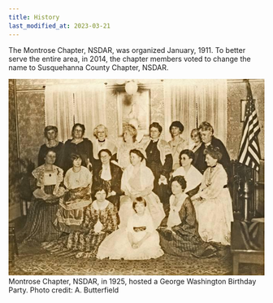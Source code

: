 ```yaml
---
title: History
last_modified_at: 2023-03-21
---
```


The Montrose Chapter, NSDAR, was organized January, 1911.  To better serve the entire area, in 2014, the chapter members voted to change the name to Susquehanna County Chapter, NSDAR.

![1925 Chapter Members](/assets/images/members_1925.jpg)
Montrose Chapter, NSDAR, in 1925, hosted a George Washington Birthday Party.
Photo credit: A. Butterfield
